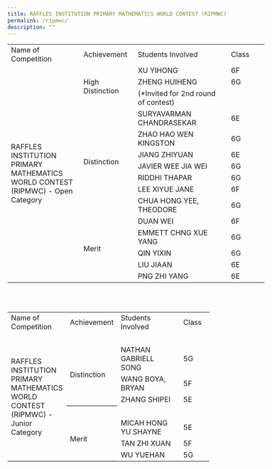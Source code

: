 ```yaml
---
title: RAFFLES INSTITUTION PRIMARY MATHEMATICS WORLD CONTEST (RIPMWC)
permalink: /ripmwc/
description: ""
---
```

<table style="border-collapse:
 collapse;width:434pt" width="578" cellspacing="0" cellpadding="0" border="0"><colgroup><col style="mso-width-source:userset;mso-width-alt:5961;width:122pt" width="163"> <col style="mso-width-source:userset;mso-width-alt:4022;width:83pt" width="110"> <col style="mso-width-source:userset;mso-width-alt:8228;width:169pt" width="225"> <col style="mso-width-source:userset;mso-width-alt:2925;width:60pt" width="80"></colgroup><tbody><tr style="height:30.0pt" height="40"><td style="height:30.0pt;width:122pt" width="163" class="xl65" height="40">Name of<br>Competition</td><td style="border-left:none;width:83pt" width="110" class="xl66">Achievement</td><td style="border-left:none;width:169pt" width="225" class="xl66">Students Involved</td><td style="border-left:none;width:60pt" width="80" class="xl66">Class</td></tr><tr style="height:15.0pt" height="20"><td style="height:225.0pt;
	border-top:none;width:122pt" width="163" class="xl64" height="300" rowspan="15">RAFFLES INSTITUTION PRIMARY MATHEMATICS WORLD CONTEST (RIPMWC) - Open Category</td><td style="border-top:none;width:83pt" width="110" class="xl70" rowspan="3">High Distinction</td><td style="border-top:none;border-left:none" class="xl67">XU YIHONG</td><td style="border-top:none;border-left:none" class="xl67">6F</td></tr><tr style="height:15.0pt" height="20"><td style="height:15.0pt;border-top:none;border-left:
  none" class="xl67" height="20">ZHENG HUIHENG</td><td style="border-top:none;border-left:none" class="xl67">6G</td></tr><tr style="height:15.0pt" height="20"><td style="height:15.0pt;border-top:none;border-left:
  none" class="xl67" height="20">(*Invited for 2nd round of contest)</td><td style="border-top:none;border-left:none" class="xl67">&nbsp;</td></tr><tr style="height:15.0pt" height="20"><td style="height:105.0pt;
  border-top:none;width:83pt" width="110" class="xl71" height="140" rowspan="7">Distinction</td><td style="border-top:none;border-left:none" class="xl68">SURYAVARMAN CHANDRASEKAR</td><td style="border-top:none;border-left:none" class="xl68">6E</td></tr><tr style="height:15.0pt" height="20"><td style="height:15.0pt;border-top:none;border-left:
  none" class="xl68" height="20">ZHAO HAO WEN KINGSTON</td><td style="border-top:none;border-left:none" class="xl68">6G</td></tr><tr style="height:15.0pt" height="20"><td style="height:15.0pt;border-top:none;border-left:
  none" class="xl68" height="20">JIANG ZHIYUAN</td><td style="border-top:none;border-left:none" class="xl68">6E</td></tr><tr style="height:15.0pt" height="20"><td style="height:15.0pt;border-top:none;border-left:
  none" class="xl68" height="20">JAVIER WEE JIA WEI</td><td style="border-top:none;border-left:none" class="xl68">6G</td></tr><tr style="height:15.0pt" height="20"><td style="height:15.0pt;border-top:none;border-left:
  none" class="xl68" height="20">RIDDHI THAPAR</td><td style="border-top:none;border-left:none" class="xl68">6G</td></tr><tr style="height:15.0pt" height="20"><td style="height:15.0pt;border-top:none;border-left:
  none" class="xl68" height="20">LEE XIYUE JANE</td><td style="border-top:none;border-left:none" class="xl68">6F</td></tr><tr style="height:15.0pt" height="20"><td style="height:15.0pt;border-top:none;border-left:
  none" class="xl68" height="20">CHUA HONG YEE, THEODORE</td><td style="border-top:none;border-left:none" class="xl68">6G</td></tr><tr style="height:15.0pt" height="20"><td style="height:75.0pt;
  border-top:none;width:83pt" width="110" class="xl63" height="100" rowspan="5">Merit</td><td style="border-top:none;border-left:none" class="xl69">DUAN WEI</td><td style="border-top:none;border-left:none" class="xl69">6F</td></tr><tr style="height:15.0pt" height="20"><td style="height:15.0pt;border-top:none;border-left:
  none" class="xl69" height="20">EMMETT CHNG XUE YANG</td><td style="border-top:none;border-left:none" class="xl69">6G</td></tr><tr style="height:15.0pt" height="20"><td style="height:15.0pt;border-top:none;border-left:
  none" class="xl69" height="20">QIN YIXIN</td><td style="border-top:none;border-left:none" class="xl69">6G</td></tr><tr style="height:15.0pt" height="20"><td style="height:15.0pt;border-top:none;border-left:
  none" class="xl69" height="20">LIU JIAAN</td><td style="border-top:none;border-left:none" class="xl69">6E</td></tr><tr style="height:15.0pt" height="20"><td style="height:15.0pt;border-top:none;border-left:
  none" class="xl69" height="20">PNG ZHI YANG</td><td style="border-top:none;border-left:none" class="xl69">6E</td></tr></tbody></table>
<br><br>
     <!--table {mso-displayed-decimal-separator:"\\."; mso-displayed-thousand-separator:"\\,";} @page {margin:.75in .7in .75in .7in; mso-header-margin:.3in; mso-footer-margin:.3in;} .font5 {color:black; font-size:11.0pt; font-weight:400; font-style:normal; text-decoration:underline; text-underline-style:single; font-family:Calibri, sans-serif; mso-font-charset:0;} tr {mso-height-source:auto;} col {mso-width-source:auto;} br {mso-data-placement:same-cell;} td {padding-top:1px; padding-right:1px; padding-left:1px; mso-ignore:padding; color:black; font-size:11.0pt; font-weight:400; font-style:normal; text-decoration:none; font-family:Calibri, sans-serif; mso-font-charset:0; mso-number-format:General; text-align:general; vertical-align:bottom; border:none; mso-background-source:auto; mso-pattern:auto; mso-protection:locked visible; white-space:nowrap; mso-rotate:0;} .xl65 {text-align:center;} .xl66 {font-weight:700; text-align:center; border:.5pt solid windowtext;} .xl67 {font-size:9.0pt; font-family:Arial, sans-serif; mso-font-charset:0; border:.5pt solid windowtext; background:yellow; mso-pattern:black none;} .xl68 {font-size:9.0pt; font-family:Arial, sans-serif; mso-font-charset:0; border:.5pt solid windowtext; background:#D0CECE; mso-pattern:black none;} .xl69 {font-weight:700; text-align:center; border-top:.5pt solid windowtext; border-right:none; border-bottom:none; border-left:.5pt solid windowtext; white-space:normal;} .xl70 {border-top:.5pt solid windowtext; border-right:.5pt solid windowtext; border-bottom:none; border-left:none;} .xl71 {text-align:center; border-top:.5pt solid windowtext; border-right:.5pt solid windowtext; border-bottom:none; border-left:.5pt solid windowtext;} .xl72 {font-size:9.0pt; font-family:Arial, sans-serif; mso-font-charset:0; border-top:1.0pt solid windowtext; border-right:.5pt solid windowtext; border-bottom:.5pt solid windowtext; border-left:.5pt solid windowtext; background:#D0CECE; mso-pattern:black none;} .xl73 {text-align:center; border-top:1.0pt solid windowtext; border-right:1.0pt solid windowtext; border-bottom:.5pt solid windowtext; border-left:.5pt solid windowtext; background:#D0CECE; mso-pattern:black none;} .xl74 {text-align:center; border-top:.5pt solid windowtext; border-right:1.0pt solid windowtext; border-bottom:.5pt solid windowtext; border-left:.5pt solid windowtext; background:#D0CECE; mso-pattern:black none;} .xl75 {border-top:.5pt solid windowtext; border-right:.5pt solid windowtext; border-bottom:1.0pt solid windowtext; border-left:.5pt solid windowtext; background:#D0CECE; mso-pattern:black none;} .xl76 {text-align:center; border-top:.5pt solid windowtext; border-right:1.0pt solid windowtext; border-bottom:1.0pt solid windowtext; border-left:.5pt solid windowtext; background:#D0CECE; mso-pattern:black none;} .xl77 {border-top:.5pt solid windowtext; border-right:.5pt solid windowtext; border-bottom:none; border-left:.5pt solid windowtext;} .xl78 {border-top:none; border-right:.5pt solid windowtext; border-bottom:none; border-left:none;} .xl79 {font-size:10.0pt; font-family:Arial, sans-serif; mso-font-charset:0; border-top:none; border-right:.5pt solid windowtext; border-bottom:none; border-left:.5pt solid windowtext;} .xl80 {text-align:center; border-top:none; border-right:.5pt solid windowtext; border-bottom:none; border-left:.5pt solid windowtext;} .xl81 {font-size:9.0pt; font-family:Arial, sans-serif; mso-font-charset:0; border-top:1.0pt solid windowtext; border-right:.5pt solid windowtext; border-bottom:.5pt solid windowtext; border-left:.5pt solid windowtext; background:yellow; mso-pattern:black none;} .xl82 {text-align:center; border-top:1.0pt solid windowtext; border-right:1.0pt solid windowtext; border-bottom:.5pt solid windowtext; border-left:.5pt solid windowtext; background:yellow; mso-pattern:black none;} .xl83 {text-align:center; border-top:.5pt solid windowtext; border-right:1.0pt solid windowtext; border-bottom:.5pt solid windowtext; border-left:.5pt solid windowtext; background:yellow; mso-pattern:black none;} .xl84 {font-size:9.0pt; font-family:Arial, sans-serif; mso-font-charset:0; border-top:.5pt solid windowtext; border-right:.5pt solid windowtext; border-bottom:1.0pt solid windowtext; border-left:.5pt solid windowtext; background:yellow; mso-pattern:black none;} .xl85 {text-align:center; border-top:.5pt solid windowtext; border-right:1.0pt solid windowtext; border-bottom:1.0pt solid windowtext; border-left:.5pt solid windowtext; background:yellow; mso-pattern:black none;} .xl86 {vertical-align:middle; border-top:1.0pt solid windowtext; border-right:.5pt solid windowtext; border-bottom:none; border-left:1.0pt solid windowtext; background:yellow; mso-pattern:black none;} .xl87 {vertical-align:middle; border-top:none; border-right:.5pt solid windowtext; border-bottom:none; border-left:1.0pt solid windowtext; background:yellow; mso-pattern:black none;} .xl88 {vertical-align:middle; border-top:none; border-right:.5pt solid windowtext; border-bottom:1.0pt solid windowtext; border-left:1.0pt solid windowtext; background:yellow; mso-pattern:black none;} .xl89 {text-align:center; vertical-align:middle; border-top:1.0pt solid windowtext; border-right:1.0pt solid windowtext; border-bottom:none; border-left:1.0pt solid windowtext; background:#E2EFDA; mso-pattern:black none; white-space:normal;} .xl90 {text-align:center; vertical-align:middle; border-top:none; border-right:1.0pt solid windowtext; border-bottom:none; border-left:1.0pt solid windowtext; background:#E2EFDA; mso-pattern:black none; white-space:normal;} .xl91 {text-align:center; vertical-align:middle; border-top:none; border-right:1.0pt solid windowtext; border-bottom:1.0pt solid windowtext; border-left:1.0pt solid windowtext; background:#E2EFDA; mso-pattern:black none; white-space:normal;} .xl92 {vertical-align:middle; border-top:1.0pt solid windowtext; border-right:.5pt solid windowtext; border-bottom:none; border-left:1.0pt solid windowtext; background:#D0CECE; mso-pattern:black none;} .xl93 {vertical-align:middle; border-top:none; border-right:.5pt solid windowtext; border-bottom:none; border-left:1.0pt solid windowtext;} .xl94 {vertical-align:middle; border-top:none; border-right:.5pt solid windowtext; border-bottom:1.0pt solid windowtext; border-left:1.0pt solid windowtext;} -->

<table style="border-collapse:
 collapse;width:341pt" width="453" cellspacing="0" cellpadding="0" border="0"><colgroup><col style="mso-width-source:userset;mso-width-alt:4242;width:87pt" width="116"> <col style="mso-width-source:userset;mso-width-alt:3108;width:64pt" width="85"> <col style="mso-width-source:userset;mso-width-alt:6948;width:143pt" width="190"> <col style="width:47pt" width="62"></colgroup><tbody><tr style="height:30.75pt" height="41"><td style="height:30.75pt;width:87pt" width="116" class="xl69" height="41">Name of<br>Competition</td><td style="width:64pt" width="85" class="xl66">Achievement</td><td style="border-left:none;width:143pt" width="190" class="xl66">Students Involved</td><td style="border-left:none;width:47pt" width="62" class="xl66">Class</td></tr><tr style="mso-height-source:userset;height:14.45pt" height="19"><td style="border-bottom:
  1.0pt solid black;height:121.7pt;width:87pt" width="116" dir="LTR" class="xl89" height="162" rowspan="8">RAFFLES INSTITUTION PRIMARY MATHEMATICS WORLD CONTEST (RIPMWC) - <font class="font5">Junior Category</font></td><td style="border-top:none" class="xl70">&nbsp;</td><td style="border-top:none;border-left:none" class="xl77">&nbsp;</td><td style="border-top:none;border-left:none" class="xl71">&nbsp;</td></tr><tr style="height:15.0pt" height="20"><td style="border-bottom:1.0pt solid black;
  height:45.75pt" class="xl86" height="61" rowspan="3">Distinction</td><td style="border-left:none" class="xl81">NATHAN GABRIELL SONG</td><td style="border-left:none" class="xl82">5G</td></tr><tr style="height:15.0pt" height="20"><td style="height:15.0pt;border-top:none;border-left:
  none" class="xl67" height="20">WANG BOYA, BRYAN</td><td style="border-top:none;border-left:none" class="xl83">5F</td></tr><tr style="height:15.75pt" height="21"><td style="height:15.75pt;border-top:none;border-left:
  none" class="xl84" height="21">ZHANG SHIPEI</td><td style="border-top:none;border-left:none" class="xl85">5E</td></tr><tr style="height:15.75pt" height="21"><td style="height:15.75pt" class="xl78" height="21">&nbsp;</td><td style="border-left:none" class="xl79">&nbsp;</td><td style="border-left:none" class="xl80">&nbsp;</td></tr><tr style="height:15.0pt" height="20"><td style="border-bottom:1.0pt solid black;
  height:45.75pt" class="xl92" height="61" rowspan="3">Merit</td><td style="border-left:none" class="xl72">MICAH HONG YU SHAYNE</td><td style="border-left:none" class="xl73">5E</td></tr><tr style="height:15.0pt" height="20"><td style="height:15.0pt;border-top:none;border-left:
  none" class="xl68" height="20">TAN ZHI XUAN</td><td style="border-top:none;border-left:none" class="xl74">5F</td></tr><tr style="height:15.75pt" height="21"><td style="height:15.75pt;border-top:none;border-left:
  none" class="xl75" height="21">WU YUEHAN</td><td style="border-top:none;border-left:none" class="xl76">5G</td></tr></tbody></table>